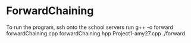 # ForwardChaining

To run the program, ssh onto the school servers run g++ -o forward forwardChaining.cpp forwardChaining.hpp Project1-amy27.cpp
./forward 
